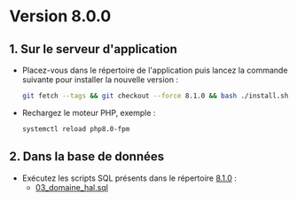 # Version 8.0.0

## 1. Sur le serveur d'application

- Placez-vous dans le répertoire de l'application puis lancez la commande suivante
  pour installer la nouvelle version :

  ```bash
  git fetch --tags && git checkout --force 8.1.0 && bash ./install.sh
  ```

- Rechargez le moteur PHP, exemple :

  ```bash
  systemctl reload php8.0-fpm
  ```

## 2. Dans la base de données

- Exécutez les scripts SQL présents dans le répertoire [8.1.0](8.1.0) :
  - [03_domaine_hal.sql](8.1.0/03_domaine_hal.sql)

